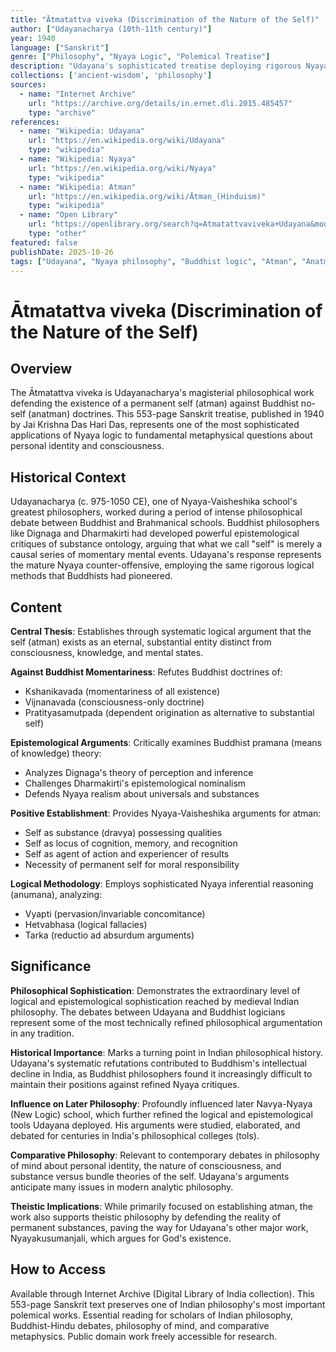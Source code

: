 ```yaml
---
title: "Ātmatattva viveka (Discrimination of the Nature of the Self)"
author: ["Udayanacharya (10th-11th century)"]
year: 1940
language: ["Sanskrit"]
genre: ["Philosophy", "Nyaya Logic", "Polemical Treatise"]
description: "Udayana's sophisticated treatise deploying rigorous Nyaya logic to refute Buddhist no-self (anatman) doctrines. Targets Buddhist epistemologists Dignaga and Dharmakirti, defending Nyaya-Vaisheshika position on the self as eternal substance distinct from consciousness. Represents mature medieval Nyaya response to Buddhist challenges, establishing theistic realism against Buddhist momentariness through systematic logical argumentation."
collections: ['ancient-wisdom', 'philosophy']
sources:
  - name: "Internet Archive"
    url: "https://archive.org/details/in.ernet.dli.2015.485457"
    type: "archive"
references:
  - name: "Wikipedia: Udayana"
    url: "https://en.wikipedia.org/wiki/Udayana"
    type: "wikipedia"
  - name: "Wikipedia: Nyaya"
    url: "https://en.wikipedia.org/wiki/Nyaya"
    type: "wikipedia"
  - name: "Wikipedia: Atman"
    url: "https://en.wikipedia.org/wiki/Ātman_(Hinduism)"
    type: "wikipedia"
  - name: "Open Library"
    url: "https://openlibrary.org/search?q=Atmatattvaviveka+Udayana&mode=everything"
    type: "other"
featured: false
publishDate: 2025-10-26
tags: ["Udayana", "Nyaya philosophy", "Buddhist logic", "Atman", "Anatman", "Indian philosophy", "Medieval philosophy", "Epistemology", "Pramana", "Dignaga", "Dharmakirti", "Theistic realism", "Self theory"]
---
```


# Ātmatattva viveka (Discrimination of the Nature of the Self)

## Overview

The Ātmatattva viveka is Udayanacharya's magisterial philosophical work defending the existence of a permanent self (atman) against Buddhist no-self (anatman) doctrines. This 553-page Sanskrit treatise, published in 1940 by Jai Krishna Das Hari Das, represents one of the most sophisticated applications of Nyaya logic to fundamental metaphysical questions about personal identity and consciousness.

## Historical Context

Udayanacharya (c. 975-1050 CE), one of Nyaya-Vaisheshika school's greatest philosophers, worked during a period of intense philosophical debate between Buddhist and Brahmanical schools. Buddhist philosophers like Dignaga and Dharmakirti had developed powerful epistemological critiques of substance ontology, arguing that what we call "self" is merely a causal series of momentary mental events. Udayana's response represents the mature Nyaya counter-offensive, employing the same rigorous logical methods that Buddhists had pioneered.

## Content

**Central Thesis**: Establishes through systematic logical argument that the self (atman) exists as an eternal, substantial entity distinct from consciousness, knowledge, and mental states.

**Against Buddhist Momentariness**: Refutes Buddhist doctrines of:
- Kshanikavada (momentariness of all existence)
- Vijnanavada (consciousness-only doctrine)
- Pratityasamutpada (dependent origination as alternative to substantial self)

**Epistemological Arguments**: Critically examines Buddhist pramana (means of knowledge) theory:
- Analyzes Dignaga's theory of perception and inference
- Challenges Dharmakirti's epistemological nominalism
- Defends Nyaya realism about universals and substances

**Positive Establishment**: Provides Nyaya-Vaisheshika arguments for atman:
- Self as substance (dravya) possessing qualities
- Self as locus of cognition, memory, and recognition
- Self as agent of action and experiencer of results
- Necessity of permanent self for moral responsibility

**Logical Methodology**: Employs sophisticated Nyaya inferential reasoning (anumana), analyzing:
- Vyapti (pervasion/invariable concomitance)
- Hetvabhasa (logical fallacies)
- Tarka (reductio ad absurdum arguments)

## Significance

**Philosophical Sophistication**: Demonstrates the extraordinary level of logical and epistemological sophistication reached by medieval Indian philosophy. The debates between Udayana and Buddhist logicians represent some of the most technically refined philosophical argumentation in any tradition.

**Historical Importance**: Marks a turning point in Indian philosophical history. Udayana's systematic refutations contributed to Buddhism's intellectual decline in India, as Buddhist philosophers found it increasingly difficult to maintain their positions against refined Nyaya critiques.

**Influence on Later Philosophy**: Profoundly influenced later Navya-Nyaya (New Logic) school, which further refined the logical and epistemological tools Udayana deployed. His arguments were studied, elaborated, and debated for centuries in India's philosophical colleges (tols).

**Comparative Philosophy**: Relevant to contemporary debates in philosophy of mind about personal identity, the nature of consciousness, and substance versus bundle theories of the self. Udayana's arguments anticipate many issues in modern analytic philosophy.

**Theistic Implications**: While primarily focused on establishing atman, the work also supports theistic philosophy by defending the reality of permanent substances, paving the way for Udayana's other major work, Nyayakusumanjali, which argues for God's existence.

## How to Access

Available through Internet Archive (Digital Library of India collection). This 553-page Sanskrit text preserves one of Indian philosophy's most important polemical works. Essential reading for scholars of Indian philosophy, Buddhist-Hindu debates, philosophy of mind, and comparative metaphysics. Public domain work freely accessible for research.
